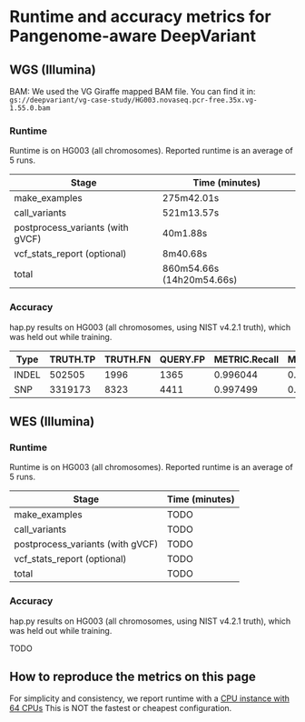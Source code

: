 # Runtime and accuracy metrics for Pangenome-aware DeepVariant

## WGS (Illumina)

BAM: We used the VG Giraffe mapped BAM file. You can find it in:
`gs://deepvariant/vg-case-study/HG003.novaseq.pcr-free.35x.vg-1.55.0.bam`

### Runtime

Runtime is on HG003 (all chromosomes).
Reported runtime is an average of 5 runs.

Stage                            | Time (minutes)
-------------------------------- | ------------------
make_examples                    | 275m42.01s
call_variants                    | 521m13.57s
postprocess_variants (with gVCF) | 40m1.88s
vcf_stats_report (optional)      | 8m40.68s
total                            | 860m54.66s (14h20m54.66s)

### Accuracy

hap.py results on HG003 (all chromosomes, using NIST v4.2.1 truth), which was
held out while training.

| Type  | TRUTH.TP | TRUTH.FN | QUERY.FP | METRIC.Recall | METRIC.Precision | METRIC.F1_Score |
| ----- | -------- | -------- | -------- | ------------- | ---------------- | --------------- |
| INDEL | 502505   | 1996     | 1365     | 0.996044      | 0.997401         | 0.996722        |
| SNP   | 3319173  | 8323     | 4411     | 0.997499      | 0.998674         | 0.998086        |

## WES (Illumina)

### Runtime

Runtime is on HG003 (all chromosomes).
Reported runtime is an average of 5 runs.

Stage                            | Time (minutes)
-------------------------------- | -----------------
make_examples                    | TODO
call_variants                    | TODO
postprocess_variants (with gVCF) | TODO
vcf_stats_report (optional)      | TODO
total                            | TODO

### Accuracy

hap.py results on HG003 (all chromosomes, using NIST v4.2.1 truth), which was
held out while training.

TODO

## How to reproduce the metrics on this page

For simplicity and consistency, we report runtime with a
[CPU instance with 64 CPUs](deepvariant-details.md#command-for-a-cpu-only-machine-on-google-cloud-platform)
This is NOT the fastest or cheapest configuration.

[CPU instance with 64 CPUs]: deepvariant-details.md#command-for-a-cpu-only-machine-on-google-cloud-platform

